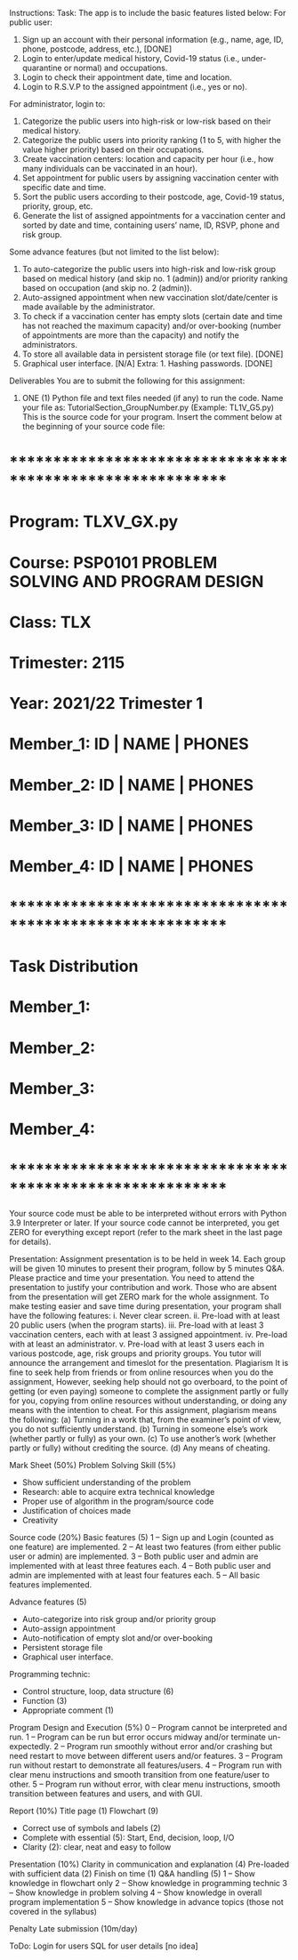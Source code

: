 Instructions:
Task:
The app is to include the basic features listed below:
For public user:
1. Sign up an account with their personal information (e.g., name, age, ID, phone, postcode, address, etc.), [DONE]
2. Login to enter/update medical history, Covid-19 status (i.e., under-quarantine or normal) and occupations.
3. Login to check their appointment date, time and location.
4. Login to R.S.V.P to the assigned appointment (i.e., yes or no).

For administrator, login to:
1. Categorize the public users into high-risk or low-risk based on their medical history.
2. Categorize the public users into priority ranking (1 to 5, with higher the value higher priority) based on their occupations.
3. Create vaccination centers: location and capacity per hour (i.e., how many individuals can be vaccinated in an hour).
4. Set appointment for public users by assigning vaccination center with specific date and time.
5. Sort the public users according to their postcode, age, Covid-19 status, priority, group, etc.
6. Generate the list of assigned appointments for a vaccination center and sorted by date and time, containing users’ name, ID, RSVP, phone and risk group.

Some advance features (but not limited to the list below):
1. To auto-categorize the public users into high-risk and low-risk group based on medical history (and skip no. 1 (admin)) and/or priority ranking based on occupation (and skip no. 2 (admin)).
2. Auto-assigned appointment when new vaccination slot/date/center is made available by the administrator.
3. To check if a vaccination center has empty slots (certain date and time has not reached the maximum capacity) and/or over-booking (number of appointments are more than the capacity) and notify the administrators.
4. To store all available data in persistent storage file (or text file). [DONE]
5. Graphical user interface. [N/A]
Extra: 1. Hashing passwords. [DONE]

Deliverables
You are to submit the following for this assignment:
1. ONE (1) Python file and text files needed (if any) to run the code.
Name your file as: TutorialSection_GroupNumber.py (Example: TL1V_G5.py)
This is the source code for your program. Insert the comment below at the beginning of your source code file:
# *********************************************************
# Program: TLXV_GX.py
# Course: PSP0101 PROBLEM SOLVING AND PROGRAM DESIGN
# Class: TLX
# Trimester: 2115
# Year: 2021/22 Trimester 1
# Member_1: ID | NAME | PHONES
# Member_2: ID | NAME | PHONES
# Member_3: ID | NAME | PHONES
# Member_4: ID | NAME | PHONES
# *********************************************************
# Task Distribution
# Member_1:
# Member_2:
# Member_3:
# Member_4:
# *********************************************************
Your source code must be able to be interpreted without errors with Python 3.9 Interpreter or later. If your source code cannot be interpreted, you get ZERO for everything except report (refer to the mark sheet in the last page for details).

Presentation:
Assignment presentation is to be held in week 14. Each group will be given 10 minutes to present their program, follow by 5 minutes Q&A. Please practice and time your presentation.
You need to attend the presentation to justify your contribution and work. Those who are absent from the presentation will get ZERO mark for the whole assignment.
To make testing easier and save time during presentation, your program shall have the following features:
i. Never clear screen.
ii. Pre-load with at least 20 public users (when the program starts).
iii. Pre-load with at least 3 vaccination centers, each with at least 3 assigned appointment.
iv. Pre-load with at least an administrator.
v. Pre-load with at least 3 users each in various postcode, age, risk groups and priority groups.
You tutor will announce the arrangement and timeslot for the presentation.
Plagiarism
It is fine to seek help from friends or from online resources when you do the assignment, However, seeking help should not go overboard, to the point of getting (or even paying) someone to complete the assignment partly or fully for you, copying from online resources without understanding, or doing any means with the intention to cheat. For this assignment, plagiarism means the following:
(a) Turning in a work that, from the examiner’s point of view, you do not sufficiently understand.
(b) Turning in someone else’s work (whether partly or fully) as your own.
(c) To use another’s work (whether partly or fully) without crediting the source.
(d) Any means of cheating.

Mark Sheet (50%)
Problem Solving Skill (5%)
- Show sufficient understanding of the problem
- Research: able to acquire extra technical knowledge
- Proper use of algorithm in the program/source code
- Justification of choices made
- Creativity

Source code (20%)
Basic features (5)
1 – Sign up and Login (counted as one feature) are implemented.
2 – At least two features (from either public user or admin) are implemented.
3 – Both public user and admin are implemented with at least three features each.
4 – Both public user and admin are implemented with at least four features each.
5 – All basic features implemented.

Advance features (5)
- Auto-categorize into risk group and/or priority group
- Auto-assign appointment
- Auto-notification of empty slot and/or over-booking
- Persistent storage file
- Graphical user interface.

Programming technic:
- Control structure, loop, data structure (6)
- Function (3)
- Appropriate comment (1)

Program Design and Execution (5%)
0 – Program cannot be interpreted and run.
1 – Program can be run but error occurs midway and/or terminate un-expectedly.
2 – Program run smoothly without error and/or crashing but need restart to move between different users and/or features.
3 – Program run without restart to demonstrate all features/users.
4 – Program run with clear menu instructions and smooth transition from one feature/user to other.
5 – Program run without error, with clear menu instructions, smooth transition between features and users, and with GUI.

Report (10%)
Title page (1)
Flowchart (9)
- Correct use of symbols and labels (2)
- Complete with essential (5): Start, End, decision, loop, I/O
- Clarity (2): clear, neat and easy to follow

Presentation (10%)
Clarity in communication and explanation (4)
Pre-loaded with sufficient data (2)
Finish on time (1)
Q&A handling (5)
1 – Show knowledge in flowchart only
2 – Show knowledge in programming technic
3 – Show knowledge in problem solving
4 – Show knowledge in overall program implementation
5 – Show knowledge in advance topics (those not covered in the syllabus)

Penalty
Late submission (10m/day)

ToDo:
Login for users
SQL for user details
[no idea]